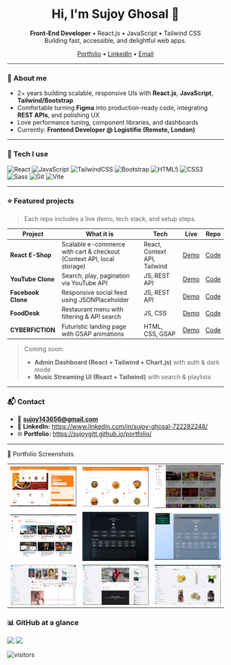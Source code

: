 <!-- Profile Header -->
<h1 align="center">Hi, I'm Sujoy Ghosal 👋</h1>
<p align="center">
  <b>Front-End Developer</b> • React.js • JavaScript • Tailwind CSS<br/>
  Building fast, accessible, and delightful web apps.
</p>

<p align="center">
  <a href="https://sujoygitt.github.io/portfolio/">Portfolio</a> •
  <a href="https://www.linkedin.com/in/sujoy-ghosal-722282248/">LinkedIn</a> •
  <a href="mailto:sujoy143656@gmail.com">Email</a>
</p>

---

### 🚀 About me
- 2+ years building scalable, responsive UIs with **React.js**, **JavaScript**, **Tailwind/Bootstrap**
- Comfortable turning **Figma** into production-ready code, integrating **REST APIs**, and polishing UX
- Love performance tuning, component libraries, and dashboards
- Currently: **Frontend Developer @ Logistifie (Remote, London)**

---

### 🧰 Tech I use
<p>
  <img alt="React" src="https://img.shields.io/badge/React-20232a?logo=react&logoColor=61DAFB">
  <img alt="JavaScript" src="https://img.shields.io/badge/JavaScript-323330?logo=javascript">
  <img alt="TailwindCSS" src="https://img.shields.io/badge/TailwindCSS-0f172a?logo=tailwindcss">
  <img alt="Bootstrap" src="https://img.shields.io/badge/Bootstrap-563d7c?logo=bootstrap">
  <img alt="HTML5" src="https://img.shields.io/badge/HTML5-e34f26?logo=html5&logoColor=white">
  <img alt="CSS3" src="https://img.shields.io/badge/CSS3-1572b6?logo=css3&logoColor=white">
  <img alt="Sass" src="https://img.shields.io/badge/Sass-cc6699?logo=sass&logoColor=white">
  <img alt="Git" src="https://img.shields.io/badge/Git-f14e32?logo=git&logoColor=white">
  <img alt="Vite" src="https://img.shields.io/badge/Vite-646cff?logo=vite&logoColor=white">
</p>

---

### ⭐ Featured projects
> Each repo includes a live demo, tech stack, and setup steps.

| Project | What it is | Tech | Live | Repo |
|---|---|---|---|---|
| **React E-Shop** | Scalable e-commerce with cart & checkout (Context API, local storage) | React, Context API, Tailwind | [Demo](https://fashionstorein.netlify.app/) | [Code](https://github.com/SujoyGitt/ReactEcommerce) |
| **YouTube Clone** | Search, play, pagination via YouTube API | JS, REST API | [Demo](https://sujoygitt.github.io/YoutubeClone/) | [Code](https://github.com/SujoyGitt/YoutubeClone) |
| **Facebook Clone** | Responsive social feed using JSONPlaceholder | JS, REST API | [Demo](https://sujoygitt.github.io/FacebookClone/) | [Code](https://github.com/SujoyGitt/FacebookClone) |
| **FoodDesk** | Restaurant menu with filtering & API search | JS, CSS | [Demo](https://sujoygitt.github.io/Food-desk/) | [Code](https://github.com/SujoyGitt/Food-desk) |
| **CYBERFICTION** | Futuristic landing page with GSAP animations | HTML, CSS, GSAP | [Demo](https://sujoygitt.github.io/CYBERFICTION/) | [Code](https://github.com/SujoyGitt/CYBERFICTION) |

> Coming soon:
> - **Admin Dashboard (React + Tailwind + Chart.js)** with auth & dark mode  
> - **Music Streaming UI (React + Tailwind)** with search & playlists

---

### 📬 Contact
- 📧 **sujoy143656@gmail.com**
- 🔗 **LinkedIn:** https://www.linkedin.com/in/sujoy-ghosal-722282248/
- 🌐 **Portfolio:** https://sujoygitt.github.io/portfolio/

---
📂 Portfolio Screenshots
<div align="center"> <table> <tr> <td><img src="assets/Screenshot_4.png" width="200"/></td> <td><img src="assets/Screenshot_5.png" width="200"/></td> <td><img src="assets/Screenshot_10.png" width="200"/></td> </tr> <tr> <td><img src="assets/Screenshot_15.png" width="200"/></td> <td><img src="assets/Screenshot_17.png" width="200"/></td> <td><img src="assets/Screenshot_20.png" width="200"/></td> </tr> <tr> <td><img src="assets/Screenshot_22.png" width="200"/></td> <td><img src="assets/Screenshot_25.png" width="200"/></td> <td><img src="assets/Screenshot_26.png" width="200"/></td> </tr> </table> </div> 

### 📊 GitHub at a glance
<p align="left">
  <img height="170" src="https://github-readme-stats.vercel.app/api?username=SujoyGitt&show_icons=true&hide_title=true&include_all_commits=true" />
  <img height="170" src="https://github-readme-stats.vercel.app/api/top-langs/?username=SujoyGitt&layout=compact&hide_title=true" />
</p>

<!-- Optional visitor badge -->
<img alt="visitors" src="https://komarev.com/ghpvc/?username=SujoyGitt&style=flat-square"/>
